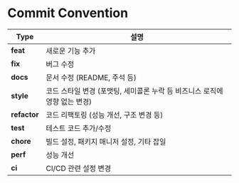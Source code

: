 # Commit Convention
| Type         | 설명                                           |
| ------------ | -------------------------------------------- |
| **feat**     | 새로운 기능 추가                                    |
| **fix**      | 버그 수정                                        |
| **docs**     | 문서 수정 (README, 주석 등)                         |
| **style**    | 코드 스타일 변경 (포맷팅, 세미콜론 누락 등 비즈니스 로직에 영향 없는 변경) |
| **refactor** | 코드 리팩토링 (성능 개선, 구조 변경 등)                     |
| **test**     | 테스트 코드 추가/수정                                 |
| **chore**    | 빌드 설정, 패키지 매니저 설정, 기타 잡일                     |
| **perf**     | 성능 개선                                        |
| **ci**       | CI/CD 관련 설정 변경                               |
